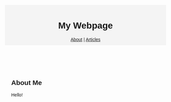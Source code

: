 <!DOCTYPE html>
<html lang="en">
<head>
  <meta charset="UTF-8">
  <meta name="viewport" content="width=device-width, initial-scale=1.0">
  <title>My Webpage</title>
  <style>
    body {
      font-family: Arial, sans-serif;
      margin: 20px;
      padding: 0;
    }
    header, footer {
      background: #f4f4f4;
      padding: 10px;
      text-align: center;
    }
    main {
      padding: 20px;
    }
    article {
      margin-bottom: 20px;
    }
  </style>
</head>
<body>

  <header>
    <h1>My Webpage</h1>
    <nav>
      <a href="#about">About</a> |
      <a href="#articles">Articles</a>
    </nav>
  </header>

  <main>
    <section id="about">
      <h2>About Me</h2>
      <p>Hello!</p>
    </section>
  

</body>
</html>



